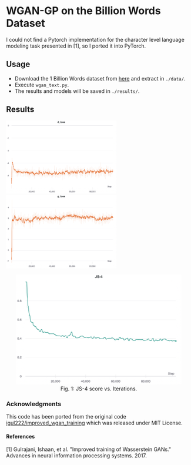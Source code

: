 # WGAN-GP on the Billion Words Dataset

I could not find a Pytorch implementation for the character level language modeling task presented in [1], so I ported it into PyTorch. 

## Usage

* Download the 1 Billion Words dataset from [here](http://www.statmt.org/lm-benchmark/) and extract in `./data/`.
* Execute `wgan_text.py`.
* The results and models will be saved in `./results/`.

## Results

<p float="left">
  <img src="./imgs/d_loss.png" width="300">
  <img src="./imgs/g_loss.png" width="300">
</p>

<p align="center">
  <img src="./imgs/js.png" width="450">
  <br/>
  <span>Fig. 1: JS-4 score vs. Iterations.</span>
</p>

### Acknowledgments

This code has been ported from the original code [igul222/improved_wgan_training](https://github.com/igul222/improved_wgan_training) which was released under MIT License.

#### References

[1] Gulrajani, Ishaan, et al. "Improved training of Wasserstein GANs." Advances in neural information processing systems. 2017.
